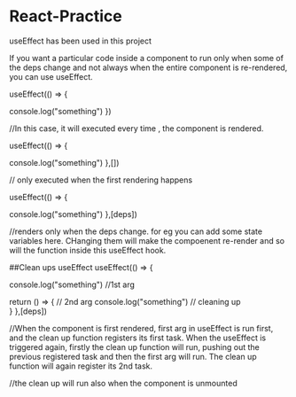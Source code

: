 # React-Practice

useEffect has been used in this project

If you want a particular code inside a component to run only when some of the deps change and not always when the entire component is re-rendered, you can use useEffect.

useEffect(() => {

   console.log("something")
})

//In this case, it will executed every time , the component is rendered.

useEffect(() => {

   console.log("something")
},[])  

// only executed when the first rendering happens

useEffect(() => {

   console.log("something")
},[deps]) 

//renders only when the deps change. for eg you can add some state variables here. CHanging them will make the compoenent re-render and so will the function inside
this useEffect hook.


##Clean ups useEffect
useEffect(() => {

   console.log("something")        //1st arg
   
   return () => {                            // 2nd arg
      console.log("something") // cleaning up     
   }
},[deps]) 

//When the component is first rendered,  first arg in useEffect is run first, and the clean up function registers its first task. When the useEffect is triggered again, firstly the clean up function will run, pushing out the previous registered task and then the first arg will run. The clean up function will again register its 2nd task.  

//the clean up will run also when the component is unmounted
